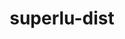 ---
title: "superlu-dist"
layout: cache
categories: [package, develop]
meta: {"compilers": ["cce@=18.0.0", "gcc@=11.4.0", "gcc@=7.3.1", "oneapi@=2024.1.0", "oneapi@=2024.2.1"], "num_specs": 120, "num_specs_by_stack": {"aws-pcluster-x86_64_v4": 8, "e4s": 43, "e4s-cray-rhel": 4, "e4s-neoverse-v2": 11, "e4s-oneapi": 9, "e4s-rocm-external": 19, "radiuss-aws": 6, "radiuss-aws-aarch64": 6, "root": 120}, "oss": ["amzn2", "rhel8", "ubuntu22.04"], "platforms": ["linux"], "stacks": ["aws-pcluster-x86_64_v4", "e4s", "e4s-cray-rhel", "e4s-neoverse-v2", "e4s-oneapi", "e4s-rocm-external", "radiuss-aws", "radiuss-aws-aarch64", "root"], "targets": ["aarch64", "neoverse_v2", "x86_64_v3", "x86_64_v4"], "versions": ["9.1.0"]}
spec_details: [{"compiler": "cce@=18.0.0", "hash": "2jndkngs62du2nfcp6tjbz6fwshkkicm", "os": "rhel8", "platform": "linux", "size": "-", "stacks": ["root"], "target": "x86_64_v3", "variants": ["build_system=cmake", "build_type=Release", "~cuda", "generator=make", "~int64", "~ipo", "~openmp", "+parmetis", "~rocm", "+shared"], "versions": ["9.1.0"]}, {"compiler": "gcc@=11.4.0", "hash": "2rig2evxucffn623e2wbnzubljlld2dm", "os": "ubuntu22.04", "platform": "linux", "size": "-", "stacks": ["e4s-rocm-external", "root"], "target": "x86_64_v3", "variants": ["build_system=cmake", "build_type=Release", "~cuda", "generator=make", "~int64", "~ipo", "~openmp", "+parmetis", "~rocm", "+shared"], "versions": ["9.1.0"]}, {"compiler": "gcc@=7.3.1", "hash": "2ttg32bc4fihtdvp3glbfpd43lrbqnvi", "os": "amzn2", "platform": "linux", "size": "-", "stacks": ["radiuss-aws-aarch64", "root"], "target": "aarch64", "variants": ["build_system=cmake", "build_type=Release", "~cuda", "generator=make", "~int64", "~ipo", "~openmp", "+parmetis", "~rocm", "+shared"], "versions": ["9.1.0"]}, {"compiler": "gcc@=11.4.0", "hash": "4i6wwgtexih7ia3gg2jarutznbafdowh", "os": "ubuntu22.04", "platform": "linux", "size": "-", "stacks": ["e4s-rocm-external", "root"], "target": "x86_64_v3", "variants": ["amdgpu_target=gfx90a", "build_system=cmake", "build_type=Release", "~cuda", "generator=make", "~int64", "~ipo", "~openmp", "+parmetis", "+rocm", "+shared"], "versions": ["9.1.0"]}, {"compiler": "gcc@=11.4.0", "hash": "4lsnmbfmrkbxrdgsk3c2jgeuq2vw5vss", "os": "ubuntu22.04", "platform": "linux", "size": "-", "stacks": ["e4s", "root"], "target": "x86_64_v3", "variants": ["build_system=cmake", "build_type=Release", "~cuda", "generator=make", "~int64", "~ipo", "~openmp", "+parmetis", "~rocm", "+shared"], "versions": ["9.1.0"]}, {"compiler": "oneapi@=2024.2.1", "hash": "4mpngka5orprs2l76tgpq3fqxd23ml75", "os": "ubuntu22.04", "platform": "linux", "size": "-", "stacks": ["e4s-oneapi", "root"], "target": "x86_64_v3", "variants": ["build_system=cmake", "build_type=Release", "~cuda", "generator=make", "~int64", "~ipo", "~openmp", "+parmetis", "~rocm", "+shared"], "versions": ["9.1.0"]}, {"compiler": "gcc@=11.4.0", "hash": "4njg3ii5zahly2jhwxjjzk73hio4saqv", "os": "ubuntu22.04", "platform": "linux", "size": "-", "stacks": ["root"], "target": "x86_64_v3", "variants": ["build_system=cmake", "build_type=Release", "~cuda", "generator=make", "~int64", "~ipo", "~openmp", "+parmetis", "~rocm", "+shared"], "versions": ["9.1.0"]}, {"compiler": "gcc@=11.4.0", "hash": "4w4yngesyv4beayrpo6q555sfqaezefs", "os": "ubuntu22.04", "platform": "linux", "size": "-", "stacks": ["e4s", "root"], "target": "x86_64_v3", "variants": ["amdgpu_target=gfx90a", "build_system=cmake", "build_type=Release", "~cuda", "generator=make", "~int64", "~ipo", "~openmp", "+parmetis", "+rocm", "+shared"], "versions": ["9.1.0"]}, {"compiler": "gcc@=11.4.0", "hash": "4y2ajpfbaurseewenqderkdvvbyb36wl", "os": "ubuntu22.04", "platform": "linux", "size": "-", "stacks": ["e4s-rocm-external", "root"], "target": "x86_64_v3", "variants": ["amdgpu_target=gfx908", "build_system=cmake", "build_type=Release", "~cuda", "generator=make", "~int64", "~ipo", "~openmp", "+parmetis", "+rocm", "+shared"], "versions": ["9.1.0"]}, {"compiler": "oneapi@=2024.1.0", "hash": "5eicfjirbnvs6xjsqbualtbznudu7olz", "os": "amzn2", "platform": "linux", "size": "-", "stacks": ["aws-pcluster-x86_64_v4", "root"], "target": "x86_64_v4", "variants": ["build_system=cmake", "build_type=Release", "~cuda", "generator=make", "~int64", "~ipo", "~openmp", "+parmetis", "~rocm", "+shared"], "versions": ["9.1.0"]}, {"compiler": "gcc@=11.4.0", "hash": "5gketalwraii4t2mpkvb4sba6w4kvahl", "os": "ubuntu22.04", "platform": "linux", "size": "-", "stacks": ["e4s-neoverse-v2", "root"], "target": "neoverse_v2", "variants": ["build_system=cmake", "build_type=Release", "~cuda", "generator=make", "~int64", "~ipo", "~openmp", "+parmetis", "~rocm", "+shared"], "versions": ["9.1.0"]}, {"compiler": "gcc@=11.4.0", "hash": "5iyhkksb3msqqchoyoyzgzdetrikcebk", "os": "ubuntu22.04", "platform": "linux", "size": "-", "stacks": ["e4s", "root"], "target": "x86_64_v3", "variants": ["build_system=cmake", "build_type=Release", "~cuda", "generator=make", "~int64", "~ipo", "~openmp", "+parmetis", "~rocm", "+shared"], "versions": ["9.1.0"]}, {"compiler": "gcc@=11.4.0", "hash": "5opvsuz53wfgtpgz6d3gwv245rs6n267", "os": "ubuntu22.04", "platform": "linux", "size": "-", "stacks": ["e4s", "root"], "target": "x86_64_v3", "variants": ["build_system=cmake", "build_type=Release", "+cuda", "cuda_arch=80", "generator=make", "~int64", "~ipo", "~openmp", "+parmetis", "~rocm", "+shared"], "versions": ["9.1.0"]}, {"compiler": "oneapi@=2024.1.0", "hash": "5qd3n3ug6mkb77laxk3hfwrzwtxlgzi2", "os": "amzn2", "platform": "linux", "size": "-", "stacks": ["aws-pcluster-x86_64_v4", "root"], "target": "x86_64_v3", "variants": ["build_system=cmake", "build_type=Release", "~cuda", "generator=make", "~int64", "~ipo", "~openmp", "+parmetis", "~rocm", "+shared"], "versions": ["9.1.0"]}, {"compiler": "oneapi@=2024.1.0", "hash": "5ucp743sd7augaveff37xts6m2j3pj3b", "os": "amzn2", "platform": "linux", "size": "-", "stacks": ["aws-pcluster-x86_64_v4", "root"], "target": "x86_64_v4", "variants": ["build_system=cmake", "build_type=Release", "~cuda", "generator=make", "~int64", "~ipo", "~openmp", "+parmetis", "~rocm", "+shared"], "versions": ["9.1.0"]}, {"compiler": "gcc@=11.4.0", "hash": "6shznnj7og3xoffokytegbfmixbkiq5k", "os": "ubuntu22.04", "platform": "linux", "size": "-", "stacks": ["root"], "target": "x86_64_v3", "variants": ["build_system=cmake", "build_type=Release", "~cuda", "generator=make", "~int64", "~ipo", "~openmp", "+parmetis", "~rocm", "+shared"], "versions": ["9.1.0"]}, {"compiler": "oneapi@=2024.2.1", "hash": "7lsgv3uuerszla7hadl3jvhau4scxse4", "os": "ubuntu22.04", "platform": "linux", "size": "-", "stacks": ["e4s-oneapi", "root"], "target": "x86_64_v3", "variants": ["build_system=cmake", "build_type=Release", "~cuda", "generator=make", "~int64", "~ipo", "~openmp", "+parmetis", "~rocm", "+shared"], "versions": ["9.1.0"]}, {"compiler": "gcc@=11.4.0", "hash": "ad2grdym77tyql7mvsbx3c6oq2cngypq", "os": "ubuntu22.04", "platform": "linux", "size": "-", "stacks": ["e4s-rocm-external", "root"], "target": "x86_64_v3", "variants": ["build_system=cmake", "build_type=Release", "~cuda", "generator=make", "~int64", "~ipo", "~openmp", "+parmetis", "~rocm", "+shared"], "versions": ["9.1.0"]}, {"compiler": "gcc@=7.3.1", "hash": "ag6j54dqty5ygwyfjcwpkkemxo4pqmyc", "os": "amzn2", "platform": "linux", "size": "-", "stacks": ["radiuss-aws-aarch64", "root"], "target": "aarch64", "variants": ["build_system=cmake", "build_type=Release", "~cuda", "generator=make", "~int64", "~ipo", "~openmp", "+parmetis", "~rocm", "+shared"], "versions": ["9.1.0"]}, {"compiler": "oneapi@=2024.1.0", "hash": "alxqibzat5n6avtnqremophlhdbx5huw", "os": "amzn2", "platform": "linux", "size": "-", "stacks": ["root"], "target": "x86_64_v3", "variants": ["build_system=cmake", "build_type=Release", "~cuda", "generator=make", "~int64", "~ipo", "~openmp", "+parmetis", "~rocm", "+shared"], "versions": ["9.1.0"]}, {"compiler": "gcc@=11.4.0", "hash": "bexthsfkpizla4v6db7h6vq57e54fjtz", "os": "ubuntu22.04", "platform": "linux", "size": "-", "stacks": ["e4s-rocm-external", "root"], "target": "x86_64_v3", "variants": ["amdgpu_target=gfx908", "build_system=cmake", "build_type=Release", "~cuda", "generator=make", "~int64", "~ipo", "~openmp", "+parmetis", "+rocm", "+shared"], "versions": ["9.1.0"]}, {"compiler": "gcc@=11.4.0", "hash": "bryatywnqrqwr452zqjriw4mdj5pp275", "os": "ubuntu22.04", "platform": "linux", "size": "-", "stacks": ["e4s", "root"], "target": "x86_64_v3", "variants": ["build_system=cmake", "build_type=Release", "+cuda", "cuda_arch=80", "generator=make", "~int64", "~ipo", "~openmp", "+parmetis", "~rocm", "+shared"], "versions": ["9.1.0"]}, {"compiler": "gcc@=11.4.0", "hash": "c3x2c3z4de664hxdrvwu3uqltxe4tahe", "os": "ubuntu22.04", "platform": "linux", "size": "-", "stacks": ["e4s", "root"], "target": "x86_64_v3", "variants": ["build_system=cmake", "build_type=Release", "~cuda", "generator=make", "~int64", "~ipo", "~openmp", "+parmetis", "~rocm", "+shared"], "versions": ["9.1.0"]}, {"compiler": "oneapi@=2024.2.1", "hash": "cfmc6ipn52l3dnrn2o77sb7yalpfafch", "os": "ubuntu22.04", "platform": "linux", "size": "-", "stacks": ["e4s-oneapi", "root"], "target": "x86_64_v3", "variants": ["build_system=cmake", "build_type=Release", "~cuda", "generator=make", "~int64", "~ipo", "~openmp", "+parmetis", "~rocm", "+shared"], "versions": ["9.1.0"]}, {"compiler": "oneapi@=2024.2.1", "hash": "cqq3hmw4aknx6syne44ubflnd5f2vmcl", "os": "ubuntu22.04", "platform": "linux", "size": "-", "stacks": ["e4s-oneapi", "root"], "target": "x86_64_v3", "variants": ["build_system=cmake", "build_type=Release", "~cuda", "generator=make", "~int64", "~ipo", "~openmp", "+parmetis", "~rocm", "+shared"], "versions": ["9.1.0"]}, {"compiler": "gcc@=11.4.0", "hash": "cu3uzpjquo5uy7f3vufhkqnznxfefgbm", "os": "ubuntu22.04", "platform": "linux", "size": "-", "stacks": ["e4s", "root"], "target": "x86_64_v3", "variants": ["build_system=cmake", "build_type=Release", "~cuda", "generator=make", "~int64", "~ipo", "~openmp", "+parmetis", "~rocm", "+shared"], "versions": ["9.1.0"]}, {"compiler": "gcc@=11.4.0", "hash": "d3bkomcoxh6ddntcww3npbxkeuup3bo6", "os": "ubuntu22.04", "platform": "linux", "size": "-", "stacks": ["e4s-rocm-external", "root"], "target": "x86_64_v3", "variants": ["amdgpu_target=gfx90a", "build_system=cmake", "build_type=Release", "~cuda", "generator=make", "~int64", "~ipo", "~openmp", "+parmetis", "+rocm", "+shared"], "versions": ["9.1.0"]}, {"compiler": "gcc@=7.3.1", "hash": "ddrvnvcq4tnpwqbc5bhbzmwccwa3dlyp", "os": "amzn2", "platform": "linux", "size": "-", "stacks": ["root"], "target": "aarch64", "variants": ["build_system=cmake", "build_type=Release", "~cuda", "generator=make", "~int64", "~ipo", "~openmp", "+parmetis", "~rocm", "+shared"], "versions": ["9.1.0"]}, {"compiler": "gcc@=11.4.0", "hash": "dhol6gc5qzgipn7j7gyjlkqg35ukhwf4", "os": "ubuntu22.04", "platform": "linux", "size": "-", "stacks": ["e4s-rocm-external", "root"], "target": "x86_64_v3", "variants": ["amdgpu_target=gfx908", "build_system=cmake", "build_type=Release", "~cuda", "generator=make", "~int64", "~ipo", "~openmp", "+parmetis", "+rocm", "+shared"], "versions": ["9.1.0"]}, {"compiler": "gcc@=11.4.0", "hash": "djxux7tnpilyzg36gxdbxucurznyrulg", "os": "ubuntu22.04", "platform": "linux", "size": "-", "stacks": ["e4s", "root"], "target": "x86_64_v3", "variants": ["amdgpu_target=gfx90a", "build_system=cmake", "build_type=Release", "~cuda", "generator=make", "~int64", "~ipo", "~openmp", "+parmetis", "+rocm", "+shared"], "versions": ["9.1.0"]}, {"compiler": "gcc@=11.4.0", "hash": "ewzukcl3nv6de3735l3rsgf333yrytnl", "os": "ubuntu22.04", "platform": "linux", "size": "-", "stacks": ["e4s", "root"], "target": "x86_64_v3", "variants": ["build_system=cmake", "build_type=Release", "~cuda", "generator=make", "~int64", "~ipo", "~openmp", "+parmetis", "~rocm", "+shared"], "versions": ["9.1.0"]}, {"compiler": "gcc@=11.4.0", "hash": "ex6sqt66voj777qkwm726bhh75mvp64s", "os": "ubuntu22.04", "platform": "linux", "size": "-", "stacks": ["e4s", "root"], "target": "x86_64_v3", "variants": ["build_system=cmake", "build_type=Release", "~cuda", "generator=make", "~int64", "~ipo", "~openmp", "+parmetis", "~rocm", "+shared"], "versions": ["9.1.0"]}, {"compiler": "gcc@=11.4.0", "hash": "f22ipkg2j2elssqzovp5swxnqkyiu2qd", "os": "ubuntu22.04", "platform": "linux", "size": "-", "stacks": ["e4s", "root"], "target": "x86_64_v3", "variants": ["build_system=cmake", "build_type=Release", "+cuda", "cuda_arch=90", "generator=make", "~int64", "~ipo", "~openmp", "+parmetis", "~rocm", "+shared"], "versions": ["9.1.0"]}, {"compiler": "oneapi@=2024.2.1", "hash": "f5fcv5sktxypeoxy3c2hflyndzjumuag", "os": "ubuntu22.04", "platform": "linux", "size": "-", "stacks": ["e4s-oneapi", "root"], "target": "x86_64_v3", "variants": ["build_system=cmake", "build_type=Release", "~cuda", "generator=make", "~int64", "~ipo", "~openmp", "+parmetis", "~rocm", "+shared"], "versions": ["9.1.0"]}, {"compiler": "gcc@=11.4.0", "hash": "fckv5gcpyffaqdtntk6uatsx2fksgopn", "os": "ubuntu22.04", "platform": "linux", "size": "-", "stacks": ["e4s", "root"], "target": "x86_64_v3", "variants": ["build_system=cmake", "build_type=Release", "~cuda", "generator=make", "~int64", "~ipo", "~openmp", "+parmetis", "~rocm", "+shared"], "versions": ["9.1.0"]}, {"compiler": "gcc@=11.4.0", "hash": "flo5bb7lc57jdzjxv7x6dpjx4sglxwau", "os": "ubuntu22.04", "platform": "linux", "size": "-", "stacks": ["root"], "target": "x86_64_v3", "variants": ["amdgpu_target=gfx908", "build_system=cmake", "build_type=Release", "~cuda", "generator=make", "~int64", "~ipo", "~openmp", "+parmetis", "+rocm", "+shared"], "versions": ["9.1.0"]}, {"compiler": "gcc@=11.4.0", "hash": "fqbpbidmkieu73aexhmsoz4lernwmer3", "os": "ubuntu22.04", "platform": "linux", "size": "-", "stacks": ["e4s", "root"], "target": "x86_64_v3", "variants": ["amdgpu_target=gfx90a", "build_system=cmake", "build_type=Release", "~cuda", "generator=make", "~int64", "~ipo", "~openmp", "+parmetis", "+rocm", "+shared"], "versions": ["9.1.0"]}, {"compiler": "cce@=18.0.0", "hash": "fqnyyqwaxld6ie6bzcj3utn54vohhe4h", "os": "rhel8", "platform": "linux", "size": "-", "stacks": ["e4s-cray-rhel", "root"], "target": "x86_64_v3", "variants": ["build_system=cmake", "build_type=Release", "~cuda", "generator=make", "~int64", "~ipo", "~openmp", "+parmetis", "~rocm", "+shared"], "versions": ["9.1.0"]}, {"compiler": "gcc@=11.4.0", "hash": "fu5jtq5s63jsslx5a3a7pkuj2x7inkkz", "os": "ubuntu22.04", "platform": "linux", "size": "-", "stacks": ["e4s", "root"], "target": "x86_64_v3", "variants": ["build_system=cmake", "build_type=Release", "+cuda", "cuda_arch=90", "generator=make", "~int64", "~ipo", "~openmp", "+parmetis", "~rocm", "+shared"], "versions": ["9.1.0"]}, {"compiler": "gcc@=11.4.0", "hash": "fvxfe6ohh3rw6oii5ahawectcstiadov", "os": "ubuntu22.04", "platform": "linux", "size": "-", "stacks": ["e4s-rocm-external", "root"], "target": "x86_64_v3", "variants": ["build_system=cmake", "build_type=Release", "~cuda", "generator=make", "~int64", "~ipo", "~openmp", "+parmetis", "~rocm", "+shared"], "versions": ["9.1.0"]}, {"compiler": "gcc@=11.4.0", "hash": "g2ndqxmpgyrnrsauvqyouzy2mh6pboio", "os": "ubuntu22.04", "platform": "linux", "size": "-", "stacks": ["e4s-rocm-external", "root"], "target": "x86_64_v3", "variants": ["amdgpu_target=gfx90a", "build_system=cmake", "build_type=Release", "~cuda", "generator=make", "~int64", "~ipo", "~openmp", "+parmetis", "+rocm", "+shared"], "versions": ["9.1.0"]}, {"compiler": "gcc@=11.4.0", "hash": "g6vepcmkzphivafjk45hya4656kh4xgv", "os": "ubuntu22.04", "platform": "linux", "size": "-", "stacks": ["e4s-rocm-external", "root"], "target": "x86_64_v3", "variants": ["build_system=cmake", "build_type=Release", "~cuda", "generator=make", "~int64", "~ipo", "~openmp", "+parmetis", "~rocm", "+shared"], "versions": ["9.1.0"]}, {"compiler": "gcc@=11.4.0", "hash": "ggomejvh66yuay65veovbdtu7mywfbsj", "os": "ubuntu22.04", "platform": "linux", "size": "-", "stacks": ["e4s-neoverse-v2", "root"], "target": "neoverse_v2", "variants": ["build_system=cmake", "build_type=Release", "+cuda", "cuda_arch=90", "generator=make", "~int64", "~ipo", "~openmp", "+parmetis", "~rocm", "+shared"], "versions": ["9.1.0"]}, {"compiler": "gcc@=7.3.1", "hash": "gijvuijzwitkln2t5sb4kjl47g6ucx4c", "os": "amzn2", "platform": "linux", "size": "-", "stacks": ["radiuss-aws", "root"], "target": "x86_64_v3", "variants": ["build_system=cmake", "build_type=Release", "~cuda", "generator=make", "~int64", "~ipo", "~openmp", "+parmetis", "~rocm", "+shared"], "versions": ["9.1.0"]}, {"compiler": "gcc@=7.3.1", "hash": "gk2o6ljh2y3bs6bfqpstpilz3v3hmqpc", "os": "amzn2", "platform": "linux", "size": "-", "stacks": ["radiuss-aws", "root"], "target": "x86_64_v3", "variants": ["build_system=cmake", "build_type=Release", "~cuda", "generator=make", "~int64", "~ipo", "~openmp", "+parmetis", "~rocm", "+shared"], "versions": ["9.1.0"]}, {"compiler": "gcc@=11.4.0", "hash": "grh7alxyxyfdozpffuhgfoogn75g7aeg", "os": "ubuntu22.04", "platform": "linux", "size": "-", "stacks": ["e4s", "root"], "target": "x86_64_v3", "variants": ["build_system=cmake", "build_type=Release", "+cuda", "cuda_arch=80", "generator=make", "~int64", "~ipo", "~openmp", "+parmetis", "~rocm", "+shared"], "versions": ["9.1.0"]}, {"compiler": "gcc@=11.4.0", "hash": "hcgau6ervy6vpoxw6pwt4masmwtxaby7", "os": "ubuntu22.04", "platform": "linux", "size": "-", "stacks": ["e4s", "root"], "target": "x86_64_v3", "variants": ["build_system=cmake", "build_type=Release", "~cuda", "generator=make", "~int64", "~ipo", "~openmp", "+parmetis", "~rocm", "+shared"], "versions": ["9.1.0"]}, {"compiler": "gcc@=11.4.0", "hash": "hp7pbsh5u7eqwamtgujz7upz7kh7ws2q", "os": "ubuntu22.04", "platform": "linux", "size": "-", "stacks": ["root"], "target": "x86_64_v3", "variants": ["build_system=cmake", "build_type=Release", "+cuda", "cuda_arch=80", "generator=make", "~int64", "~ipo", "~openmp", "+parmetis", "~rocm", "+shared"], "versions": ["9.1.0"]}, {"compiler": "oneapi@=2024.1.0", "hash": "hpqseqadfoyi3xx6uu2vrjlgsvibwpeo", "os": "amzn2", "platform": "linux", "size": "-", "stacks": ["aws-pcluster-x86_64_v4", "root"], "target": "x86_64_v4", "variants": ["build_system=cmake", "build_type=Release", "~cuda", "generator=make", "~int64", "~ipo", "~openmp", "+parmetis", "~rocm", "+shared"], "versions": ["9.1.0"]}, {"compiler": "gcc@=7.3.1", "hash": "i34b5nm3m323rltjgs3xhaaw7c4hick5", "os": "amzn2", "platform": "linux", "size": "-", "stacks": ["radiuss-aws", "root"], "target": "x86_64_v3", "variants": ["build_system=cmake", "build_type=Release", "~cuda", "generator=make", "~int64", "~ipo", "~openmp", "+parmetis", "~rocm", "+shared"], "versions": ["9.1.0"]}, {"compiler": "gcc@=11.4.0", "hash": "io3bwp5lvafky5xsoz5ras5qtqxmccof", "os": "ubuntu22.04", "platform": "linux", "size": "-", "stacks": ["e4s", "root"], "target": "x86_64_v3", "variants": ["build_system=cmake", "build_type=Release", "~cuda", "generator=make", "~int64", "~ipo", "~openmp", "+parmetis", "~rocm", "+shared"], "versions": ["9.1.0"]}, {"compiler": "gcc@=11.4.0", "hash": "ixvtrlgm5orccoi25avlmlqiem73effz", "os": "ubuntu22.04", "platform": "linux", "size": "-", "stacks": ["e4s", "root"], "target": "x86_64_v3", "variants": ["build_system=cmake", "build_type=Release", "~cuda", "generator=make", "~int64", "~ipo", "~openmp", "+parmetis", "~rocm", "+shared"], "versions": ["9.1.0"]}, {"compiler": "gcc@=11.4.0", "hash": "jhlbjml34xgk2cn2bfueo72powuk6mbq", "os": "ubuntu22.04", "platform": "linux", "size": "-", "stacks": ["e4s-neoverse-v2", "root"], "target": "neoverse_v2", "variants": ["build_system=cmake", "build_type=Release", "~cuda", "generator=make", "~int64", "~ipo", "~openmp", "+parmetis", "~rocm", "+shared"], "versions": ["9.1.0"]}, {"compiler": "gcc@=11.4.0", "hash": "jjahlloqxru7w26eo5nbnkt3qhge4gxd", "os": "ubuntu22.04", "platform": "linux", "size": "-", "stacks": ["e4s", "root"], "target": "x86_64_v3", "variants": ["build_system=cmake", "build_type=Release", "~cuda", "generator=make", "~int64", "~ipo", "~openmp", "+parmetis", "~rocm", "+shared"], "versions": ["9.1.0"]}, {"compiler": "cce@=18.0.0", "hash": "k2grbwukofyapjlege3ksrhe7soisxyt", "os": "rhel8", "platform": "linux", "size": "-", "stacks": ["e4s-cray-rhel", "root"], "target": "x86_64_v3", "variants": ["build_system=cmake", "build_type=Release", "~cuda", "generator=make", "~int64", "~ipo", "~openmp", "+parmetis", "~rocm", "+shared"], "versions": ["9.1.0"]}, {"compiler": "gcc@=11.4.0", "hash": "k4l24z7dxeyxdilllnwhhkcmvlaxswj3", "os": "ubuntu22.04", "platform": "linux", "size": "-", "stacks": ["e4s", "root"], "target": "x86_64_v3", "variants": ["build_system=cmake", "build_type=Release", "~cuda", "generator=make", "~int64", "~ipo", "~openmp", "+parmetis", "~rocm", "+shared"], "versions": ["9.1.0"]}, {"compiler": "oneapi@=2024.1.0", "hash": "kmyfhsp7jmykigzvzfgfqsqm43y6yd3w", "os": "amzn2", "platform": "linux", "size": "-", "stacks": ["aws-pcluster-x86_64_v4", "root"], "target": "x86_64_v3", "variants": ["build_system=cmake", "build_type=Release", "~cuda", "generator=make", "~int64", "~ipo", "~openmp", "+parmetis", "~rocm", "+shared"], "versions": ["9.1.0"]}, {"compiler": "oneapi@=2024.1.0", "hash": "kvhanopdjwwvxc2bvbcyn6fcobz34ucl", "os": "amzn2", "platform": "linux", "size": "-", "stacks": ["aws-pcluster-x86_64_v4", "root"], "target": "x86_64_v3", "variants": ["build_system=cmake", "build_type=Release", "~cuda", "generator=make", "~int64", "~ipo", "~openmp", "+parmetis", "~rocm", "+shared"], "versions": ["9.1.0"]}, {"compiler": "gcc@=11.4.0", "hash": "llpnfwmql4dmkctxuxlucmkzhg2xtcmg", "os": "ubuntu22.04", "platform": "linux", "size": "-", "stacks": ["root"], "target": "neoverse_v2", "variants": ["build_system=cmake", "build_type=Release", "+cuda", "cuda_arch=90", "generator=make", "~int64", "~ipo", "~openmp", "+parmetis", "~rocm", "+shared"], "versions": ["9.1.0"]}, {"compiler": "oneapi@=2024.1.0", "hash": "lyfx2fyjhwriyhfjbkg6qfq47n6axxhz", "os": "amzn2", "platform": "linux", "size": "-", "stacks": ["aws-pcluster-x86_64_v4", "root"], "target": "x86_64_v4", "variants": ["build_system=cmake", "build_type=Release", "~cuda", "generator=make", "~int64", "~ipo", "~openmp", "+parmetis", "~rocm", "+shared"], "versions": ["9.1.0"]}, {"compiler": "gcc@=11.4.0", "hash": "maj4dl3oattx2zeqvjktk6chcwlhtnqa", "os": "ubuntu22.04", "platform": "linux", "size": "-", "stacks": ["e4s", "root"], "target": "x86_64_v3", "variants": ["amdgpu_target=gfx90a", "build_system=cmake", "build_type=Release", "~cuda", "generator=make", "~int64", "~ipo", "~openmp", "+parmetis", "+rocm", "+shared"], "versions": ["9.1.0"]}, {"compiler": "gcc@=11.4.0", "hash": "mceiwu6jetip44xx3c6g5q6hvgeogilj", "os": "ubuntu22.04", "platform": "linux", "size": "-", "stacks": ["e4s", "root"], "target": "x86_64_v3", "variants": ["build_system=cmake", "build_type=Release", "~cuda", "generator=make", "~int64", "~ipo", "~openmp", "+parmetis", "~rocm", "+shared"], "versions": ["9.1.0"]}, {"compiler": "gcc@=11.4.0", "hash": "mgko7yqnjfkszmnl7mm7gngevxwh5axu", "os": "ubuntu22.04", "platform": "linux", "size": "-", "stacks": ["e4s", "root"], "target": "x86_64_v3", "variants": ["build_system=cmake", "build_type=Release", "+cuda", "cuda_arch=90", "generator=make", "~int64", "~ipo", "~openmp", "+parmetis", "~rocm", "+shared"], "versions": ["9.1.0"]}, {"compiler": "gcc@=11.4.0", "hash": "mur4na3sofh3avfqfskfpuiwb2uzwhh4", "os": "ubuntu22.04", "platform": "linux", "size": "-", "stacks": ["e4s-rocm-external", "root"], "target": "x86_64_v3", "variants": ["amdgpu_target=gfx908", "build_system=cmake", "build_type=Release", "~cuda", "generator=make", "~int64", "~ipo", "~openmp", "+parmetis", "+rocm", "+shared"], "versions": ["9.1.0"]}, {"compiler": "gcc@=11.4.0", "hash": "my4slk5cbdmswahzln427tpf5lzjw7bj", "os": "ubuntu22.04", "platform": "linux", "size": "-", "stacks": ["e4s", "root"], "target": "x86_64_v3", "variants": ["build_system=cmake", "build_type=Release", "~cuda", "generator=make", "~int64", "~ipo", "~openmp", "+parmetis", "~rocm", "+shared"], "versions": ["9.1.0"]}, {"compiler": "gcc@=11.4.0", "hash": "n2xomwjnp4icpm5amuvgf5x74nc5zicx", "os": "ubuntu22.04", "platform": "linux", "size": "-", "stacks": ["e4s", "root"], "target": "x86_64_v3", "variants": ["build_system=cmake", "build_type=Release", "~cuda", "generator=make", "~int64", "~ipo", "~openmp", "+parmetis", "~rocm", "+shared"], "versions": ["9.1.0"]}, {"compiler": "oneapi@=2024.2.1", "hash": "nbbbg6jluc3nyjzmxsuvdx4crdysnfyx", "os": "ubuntu22.04", "platform": "linux", "size": "-", "stacks": ["root"], "target": "x86_64_v3", "variants": ["build_system=cmake", "build_type=Release", "~cuda", "generator=make", "~int64", "~ipo", "~openmp", "+parmetis", "~rocm", "+shared"], "versions": ["9.1.0"]}, {"compiler": "gcc@=11.4.0", "hash": "nck3eema5xv3adesjnchnucowhay37pk", "os": "ubuntu22.04", "platform": "linux", "size": "-", "stacks": ["e4s", "root"], "target": "x86_64_v3", "variants": ["build_system=cmake", "build_type=Release", "~cuda", "generator=make", "~int64", "~ipo", "~openmp", "+parmetis", "~rocm", "+shared"], "versions": ["9.1.0"]}, {"compiler": "gcc@=11.4.0", "hash": "ndswkbnsskenkmazxf6k6gi6efbhj52z", "os": "ubuntu22.04", "platform": "linux", "size": "-", "stacks": ["e4s-rocm-external", "root"], "target": "x86_64_v3", "variants": ["amdgpu_target=gfx90a", "build_system=cmake", "build_type=Release", "~cuda", "generator=make", "~int64", "~ipo", "~openmp", "+parmetis", "+rocm", "+shared"], "versions": ["9.1.0"]}, {"compiler": "gcc@=11.4.0", "hash": "nfohq2votmdvh4jybyxw3yxharrcobxr", "os": "ubuntu22.04", "platform": "linux", "size": "-", "stacks": ["e4s-rocm-external", "root"], "target": "x86_64_v3", "variants": ["amdgpu_target=gfx908", "build_system=cmake", "build_type=Release", "~cuda", "generator=make", "~int64", "~ipo", "~openmp", "+parmetis", "+rocm", "+shared"], "versions": ["9.1.0"]}, {"compiler": "gcc@=11.4.0", "hash": "nh4ceah4gewyvsne65an3vdqso325xk6", "os": "ubuntu22.04", "platform": "linux", "size": "-", "stacks": ["root"], "target": "x86_64_v3", "variants": ["build_system=cmake", "build_type=Release", "+cuda", "cuda_arch=90", "generator=make", "~int64", "~ipo", "~openmp", "+parmetis", "~rocm", "+shared"], "versions": ["9.1.0"]}, {"compiler": "gcc@=11.4.0", "hash": "nw5ehgc2grjogw7xvw6vyi4vjz3bhsn2", "os": "ubuntu22.04", "platform": "linux", "size": "-", "stacks": ["e4s-rocm-external", "root"], "target": "x86_64_v3", "variants": ["amdgpu_target=gfx90a", "build_system=cmake", "build_type=Release", "~cuda", "generator=make", "~int64", "~ipo", "~openmp", "+parmetis", "+rocm", "+shared"], "versions": ["9.1.0"]}, {"compiler": "gcc@=11.4.0", "hash": "o5vcq7puwz75zrwr6eilqerfclijnzgp", "os": "ubuntu22.04", "platform": "linux", "size": "-", "stacks": ["e4s-rocm-external", "root"], "target": "x86_64_v3", "variants": ["amdgpu_target=gfx90a", "build_system=cmake", "build_type=Release", "~cuda", "generator=make", "~int64", "~ipo", "~openmp", "+parmetis", "+rocm", "+shared"], "versions": ["9.1.0"]}, {"compiler": "gcc@=11.4.0", "hash": "orbftmmpiqsuaw5iodnix2estviiwvmc", "os": "ubuntu22.04", "platform": "linux", "size": "-", "stacks": ["e4s-rocm-external", "root"], "target": "x86_64_v3", "variants": ["build_system=cmake", "build_type=Release", "~cuda", "generator=make", "~int64", "~ipo", "~openmp", "+parmetis", "~rocm", "+shared"], "versions": ["9.1.0"]}, {"compiler": "gcc@=11.4.0", "hash": "pfvkg7ptwcnmyv3xnwy36oumlamqfbbu", "os": "ubuntu22.04", "platform": "linux", "size": "-", "stacks": ["e4s", "root"], "target": "x86_64_v3", "variants": ["build_system=cmake", "build_type=Release", "+cuda", "cuda_arch=90", "generator=make", "~int64", "~ipo", "~openmp", "+parmetis", "~rocm", "+shared"], "versions": ["9.1.0"]}, {"compiler": "gcc@=11.4.0", "hash": "pkm6o43vwjls2vjomttedecgiij6sl3l", "os": "ubuntu22.04", "platform": "linux", "size": "-", "stacks": ["e4s-neoverse-v2", "root"], "target": "neoverse_v2", "variants": ["build_system=cmake", "build_type=Release", "+cuda", "cuda_arch=90", "generator=make", "~int64", "~ipo", "~openmp", "+parmetis", "~rocm", "+shared"], "versions": ["9.1.0"]}, {"compiler": "gcc@=11.4.0", "hash": "pkvz3jozgnqibnrwkhzue66au2rn3yes", "os": "ubuntu22.04", "platform": "linux", "size": "-", "stacks": ["e4s-rocm-external", "root"], "target": "x86_64_v3", "variants": ["amdgpu_target=gfx908", "build_system=cmake", "build_type=Release", "~cuda", "generator=make", "~int64", "~ipo", "~openmp", "+parmetis", "+rocm", "+shared"], "versions": ["9.1.0"]}, {"compiler": "gcc@=11.4.0", "hash": "pljbc3qxxszf3mgx2vb4xmfq24z4sx5v", "os": "ubuntu22.04", "platform": "linux", "size": "-", "stacks": ["e4s", "root"], "target": "x86_64_v3", "variants": ["build_system=cmake", "build_type=Release", "~cuda", "generator=make", "~int64", "~ipo", "~openmp", "+parmetis", "~rocm", "+shared"], "versions": ["9.1.0"]}, {"compiler": "gcc@=11.4.0", "hash": "qgtygmp7ysoeeamuahbw6lx7pep3ox47", "os": "ubuntu22.04", "platform": "linux", "size": "-", "stacks": ["e4s-neoverse-v2", "root"], "target": "neoverse_v2", "variants": ["build_system=cmake", "build_type=Release", "+cuda", "cuda_arch=90", "generator=make", "~int64", "~ipo", "~openmp", "+parmetis", "~rocm", "+shared"], "versions": ["9.1.0"]}, {"compiler": "gcc@=11.4.0", "hash": "qkigguqy3iispjgvyifjzyjcvvprcc7o", "os": "ubuntu22.04", "platform": "linux", "size": "-", "stacks": ["e4s", "root"], "target": "x86_64_v3", "variants": ["build_system=cmake", "build_type=Release", "~cuda", "generator=make", "~int64", "~ipo", "~openmp", "+parmetis", "~rocm", "+shared"], "versions": ["9.1.0"]}, {"compiler": "gcc@=7.3.1", "hash": "qlut7jac5e43llkg7dufinuvtqgjnjak", "os": "amzn2", "platform": "linux", "size": "-", "stacks": ["root"], "target": "x86_64_v3", "variants": ["build_system=cmake", "build_type=Release", "~cuda", "generator=make", "~int64", "~ipo", "~openmp", "+parmetis", "~rocm", "+shared"], "versions": ["9.1.0"]}, {"compiler": "oneapi@=2024.2.1", "hash": "qvyrh4y4d5uuxbri6mllgnvpd5tjo7w6", "os": "ubuntu22.04", "platform": "linux", "size": "-", "stacks": ["e4s-oneapi", "root"], "target": "x86_64_v3", "variants": ["build_system=cmake", "build_type=Release", "~cuda", "generator=make", "~int64", "~ipo", "~openmp", "+parmetis", "~rocm", "+shared"], "versions": ["9.1.0"]}, {"compiler": "gcc@=11.4.0", "hash": "r4yodbo6xesbjoyjhphag3exjfhos5ob", "os": "ubuntu22.04", "platform": "linux", "size": "-", "stacks": ["e4s", "root"], "target": "x86_64_v3", "variants": ["amdgpu_target=gfx90a", "build_system=cmake", "build_type=Release", "~cuda", "generator=make", "~int64", "~ipo", "~openmp", "+parmetis", "+rocm", "+shared"], "versions": ["9.1.0"]}, {"compiler": "gcc@=11.4.0", "hash": "r6khg5au4vwbcyycompbses7juge5a4c", "os": "ubuntu22.04", "platform": "linux", "size": "-", "stacks": ["e4s", "root"], "target": "x86_64_v3", "variants": ["build_system=cmake", "build_type=Release", "~cuda", "generator=make", "~int64", "~ipo", "~openmp", "+parmetis", "~rocm", "+shared"], "versions": ["9.1.0"]}, {"compiler": "gcc@=11.4.0", "hash": "rpeatpfdfy5ykwkma4lbh6gbmxu76bgc", "os": "ubuntu22.04", "platform": "linux", "size": "-", "stacks": ["e4s", "root"], "target": "x86_64_v3", "variants": ["amdgpu_target=gfx90a", "build_system=cmake", "build_type=Release", "~cuda", "generator=make", "~int64", "~ipo", "~openmp", "+parmetis", "+rocm", "+shared"], "versions": ["9.1.0"]}, {"compiler": "gcc@=11.4.0", "hash": "rzvnpinqffnah57btyhkwhwg6ooevv6g", "os": "ubuntu22.04", "platform": "linux", "size": "-", "stacks": ["e4s", "root"], "target": "x86_64_v3", "variants": ["build_system=cmake", "build_type=Release", "~cuda", "generator=make", "~int64", "~ipo", "~openmp", "+parmetis", "~rocm", "+shared"], "versions": ["9.1.0"]}, {"compiler": "gcc@=11.4.0", "hash": "s4aczdvzr67ffm2fgb3ppfxt4fowqjna", "os": "ubuntu22.04", "platform": "linux", "size": "-", "stacks": ["e4s-neoverse-v2", "root"], "target": "neoverse_v2", "variants": ["build_system=cmake", "build_type=Release", "+cuda", "cuda_arch=90", "generator=make", "~int64", "~ipo", "~openmp", "+parmetis", "~rocm", "+shared"], "versions": ["9.1.0"]}, {"compiler": "gcc@=11.4.0", "hash": "sdgnncx5mln3jkewnikdldze7km7ts6v", "os": "ubuntu22.04", "platform": "linux", "size": "-", "stacks": ["e4s", "root"], "target": "x86_64_v3", "variants": ["build_system=cmake", "build_type=Release", "+cuda", "cuda_arch=80", "generator=make", "~int64", "~ipo", "~openmp", "+parmetis", "~rocm", "+shared"], "versions": ["9.1.0"]}, {"compiler": "gcc@=7.3.1", "hash": "sf7urt6aqf7esgzec4ivqa4vrejfqf2l", "os": "amzn2", "platform": "linux", "size": "-", "stacks": ["radiuss-aws", "root"], "target": "x86_64_v3", "variants": ["build_system=cmake", "build_type=Release", "~cuda", "generator=make", "~int64", "~ipo", "~openmp", "+parmetis", "~rocm", "+shared"], "versions": ["9.1.0"]}, {"compiler": "gcc@=11.4.0", "hash": "sgelaocr3dihelp5f7346gnkr26oivsb", "os": "ubuntu22.04", "platform": "linux", "size": "-", "stacks": ["e4s", "root"], "target": "x86_64_v3", "variants": ["amdgpu_target=gfx90a", "build_system=cmake", "build_type=Release", "~cuda", "generator=make", "~int64", "~ipo", "~openmp", "+parmetis", "+rocm", "+shared"], "versions": ["9.1.0"]}, {"compiler": "gcc@=11.4.0", "hash": "snarm2qnukmosm5sx5q52goawjfzh45e", "os": "ubuntu22.04", "platform": "linux", "size": "-", "stacks": ["e4s", "root"], "target": "x86_64_v3", "variants": ["build_system=cmake", "build_type=Release", "~cuda", "generator=make", "~int64", "~ipo", "~openmp", "+parmetis", "~rocm", "+shared"], "versions": ["9.1.0"]}, {"compiler": "oneapi@=2024.2.1", "hash": "srjrbiv2obj2ank24cojoodt6bbwp7u3", "os": "ubuntu22.04", "platform": "linux", "size": "-", "stacks": ["e4s-oneapi", "root"], "target": "x86_64_v3", "variants": ["build_system=cmake", "build_type=Release", "~cuda", "generator=make", "~int64", "~ipo", "~openmp", "+parmetis", "~rocm", "+shared"], "versions": ["9.1.0"]}, {"compiler": "gcc@=11.4.0", "hash": "sulzhwhaez25aitzyujyfrfr22vwfd6f", "os": "ubuntu22.04", "platform": "linux", "size": "-", "stacks": ["e4s-rocm-external", "root"], "target": "x86_64_v3", "variants": ["amdgpu_target=gfx908", "build_system=cmake", "build_type=Release", "~cuda", "generator=make", "~int64", "~ipo", "~openmp", "+parmetis", "+rocm", "+shared"], "versions": ["9.1.0"]}, {"compiler": "gcc@=11.4.0", "hash": "sx5kbpfw6e3djiz5efn4zk6mkdhzfr6h", "os": "ubuntu22.04", "platform": "linux", "size": "-", "stacks": ["e4s-neoverse-v2", "root"], "target": "neoverse_v2", "variants": ["build_system=cmake", "build_type=Release", "~cuda", "generator=make", "~int64", "~ipo", "~openmp", "+parmetis", "~rocm", "+shared"], "versions": ["9.1.0"]}, {"compiler": "oneapi@=2024.2.1", "hash": "tknuaph5zpghj3axu5hbkrwrohynnw3f", "os": "ubuntu22.04", "platform": "linux", "size": "-", "stacks": ["e4s-oneapi", "root"], "target": "x86_64_v3", "variants": ["build_system=cmake", "build_type=Release", "~cuda", "generator=make", "~int64", "~ipo", "~openmp", "+parmetis", "~rocm", "+shared"], "versions": ["9.1.0"]}, {"compiler": "gcc@=7.3.1", "hash": "u46mk2aguchbnwnqmkezvyrhsu3qrzrn", "os": "amzn2", "platform": "linux", "size": "-", "stacks": ["radiuss-aws", "root"], "target": "x86_64_v3", "variants": ["build_system=cmake", "build_type=Release", "~cuda", "generator=make", "~int64", "~ipo", "~openmp", "+parmetis", "~rocm", "+shared"], "versions": ["9.1.0"]}, {"compiler": "oneapi@=2024.2.1", "hash": "u4y6llfbmas7zkutctv3c27tm2k2aal3", "os": "ubuntu22.04", "platform": "linux", "size": "-", "stacks": ["e4s-oneapi", "root"], "target": "x86_64_v3", "variants": ["build_system=cmake", "build_type=Release", "~cuda", "generator=make", "~int64", "~ipo", "~openmp", "+parmetis", "~rocm", "+shared"], "versions": ["9.1.0"]}, {"compiler": "oneapi@=2024.1.0", "hash": "u677bgit3qjp3sg7e4cx4td5snywah45", "os": "amzn2", "platform": "linux", "size": "-", "stacks": ["aws-pcluster-x86_64_v4", "root"], "target": "x86_64_v3", "variants": ["build_system=cmake", "build_type=Release", "~cuda", "generator=make", "~int64", "~ipo", "~openmp", "+parmetis", "~rocm", "+shared"], "versions": ["9.1.0"]}, {"compiler": "gcc@=11.4.0", "hash": "upjajfvouur4lmppho4kkjpgcybvzdym", "os": "ubuntu22.04", "platform": "linux", "size": "-", "stacks": ["e4s", "root"], "target": "x86_64_v3", "variants": ["amdgpu_target=gfx90a", "build_system=cmake", "build_type=Release", "~cuda", "generator=make", "~int64", "~ipo", "~openmp", "+parmetis", "+rocm", "+shared"], "versions": ["9.1.0"]}, {"compiler": "cce@=18.0.0", "hash": "uqrwwbugoo7glfd6q3h2efh7nkd6av5h", "os": "rhel8", "platform": "linux", "size": "-", "stacks": ["e4s-cray-rhel", "root"], "target": "x86_64_v3", "variants": ["build_system=cmake", "build_type=Release", "~cuda", "generator=make", "~int64", "~ipo", "~openmp", "+parmetis", "~rocm", "+shared"], "versions": ["9.1.0"]}, {"compiler": "gcc@=7.3.1", "hash": "utzfkcyktdylsba6zunitwnecj4paefu", "os": "amzn2", "platform": "linux", "size": "-", "stacks": ["radiuss-aws-aarch64", "root"], "target": "aarch64", "variants": ["build_system=cmake", "build_type=Release", "~cuda", "generator=make", "~int64", "~ipo", "~openmp", "+parmetis", "~rocm", "+shared"], "versions": ["9.1.0"]}, {"compiler": "gcc@=11.4.0", "hash": "vdlm24f6msk5lrfdz4eptoxygljrf2bo", "os": "ubuntu22.04", "platform": "linux", "size": "-", "stacks": ["root"], "target": "x86_64_v3", "variants": ["amdgpu_target=gfx90a", "build_system=cmake", "build_type=Release", "~cuda", "generator=make", "~int64", "~ipo", "~openmp", "+parmetis", "+rocm", "+shared"], "versions": ["9.1.0"]}, {"compiler": "gcc@=11.4.0", "hash": "vdn4kf62odmye3n3g4dmk4xnhlimg64p", "os": "ubuntu22.04", "platform": "linux", "size": "-", "stacks": ["e4s", "root"], "target": "x86_64_v3", "variants": ["build_system=cmake", "build_type=Release", "+cuda", "cuda_arch=90", "generator=make", "~int64", "~ipo", "~openmp", "+parmetis", "~rocm", "+shared"], "versions": ["9.1.0"]}, {"compiler": "gcc@=11.4.0", "hash": "vlnnvhuuchcgxlguhedu7kh7bzqrsugv", "os": "ubuntu22.04", "platform": "linux", "size": "-", "stacks": ["e4s-neoverse-v2", "root"], "target": "neoverse_v2", "variants": ["build_system=cmake", "build_type=Release", "~cuda", "generator=make", "~int64", "~ipo", "~openmp", "+parmetis", "~rocm", "+shared"], "versions": ["9.1.0"]}, {"compiler": "gcc@=7.3.1", "hash": "vm4cndzpsszu7f4docl5olonfyvzg43y", "os": "amzn2", "platform": "linux", "size": "-", "stacks": ["radiuss-aws", "root"], "target": "x86_64_v3", "variants": ["build_system=cmake", "build_type=Release", "~cuda", "generator=make", "~int64", "~ipo", "~openmp", "+parmetis", "~rocm", "+shared"], "versions": ["9.1.0"]}, {"compiler": "gcc@=11.4.0", "hash": "wihdpdfr32lg5ix6yfcgopceom3wzlpj", "os": "ubuntu22.04", "platform": "linux", "size": "-", "stacks": ["e4s-rocm-external", "root"], "target": "x86_64_v3", "variants": ["amdgpu_target=gfx90a", "build_system=cmake", "build_type=Release", "~cuda", "generator=make", "~int64", "~ipo", "~openmp", "+parmetis", "+rocm", "+shared"], "versions": ["9.1.0"]}, {"compiler": "gcc@=11.4.0", "hash": "wkjoxycddqfaze5f7u2afne5g6tjjfaf", "os": "ubuntu22.04", "platform": "linux", "size": "-", "stacks": ["e4s", "root"], "target": "x86_64_v3", "variants": ["build_system=cmake", "build_type=Release", "~cuda", "generator=make", "~int64", "~ipo", "~openmp", "+parmetis", "~rocm", "+shared"], "versions": ["9.1.0"]}, {"compiler": "gcc@=11.4.0", "hash": "wqk44ehp7uk3xunno53snjuqc6oprlbu", "os": "ubuntu22.04", "platform": "linux", "size": "-", "stacks": ["e4s-neoverse-v2", "root"], "target": "neoverse_v2", "variants": ["build_system=cmake", "build_type=Release", "~cuda", "generator=make", "~int64", "~ipo", "~openmp", "+parmetis", "~rocm", "+shared"], "versions": ["9.1.0"]}, {"compiler": "oneapi@=2024.1.0", "hash": "wub754foqhvxc7hg5vjraqoxvrpzz3v3", "os": "amzn2", "platform": "linux", "size": "-", "stacks": ["root"], "target": "x86_64_v4", "variants": ["build_system=cmake", "build_type=Release", "~cuda", "generator=make", "~int64", "~ipo", "~openmp", "+parmetis", "~rocm", "+shared"], "versions": ["9.1.0"]}, {"compiler": "gcc@=11.4.0", "hash": "wwbnaivl5yodv4oe6sfmpbgvpu2q34gi", "os": "ubuntu22.04", "platform": "linux", "size": "-", "stacks": ["e4s", "root"], "target": "x86_64_v3", "variants": ["build_system=cmake", "build_type=Release", "+cuda", "cuda_arch=80", "generator=make", "~int64", "~ipo", "~openmp", "+parmetis", "~rocm", "+shared"], "versions": ["9.1.0"]}, {"compiler": "gcc@=7.3.1", "hash": "x247dllseovckhy2mftjqikadglvh65i", "os": "amzn2", "platform": "linux", "size": "-", "stacks": ["radiuss-aws-aarch64", "root"], "target": "aarch64", "variants": ["build_system=cmake", "build_type=Release", "~cuda", "generator=make", "~int64", "~ipo", "~openmp", "+parmetis", "~rocm", "+shared"], "versions": ["9.1.0"]}, {"compiler": "gcc@=11.4.0", "hash": "xinwnk4qgdu4c42ipao2uadkohhotsff", "os": "ubuntu22.04", "platform": "linux", "size": "-", "stacks": ["e4s", "root"], "target": "x86_64_v3", "variants": ["build_system=cmake", "build_type=Release", "~cuda", "generator=make", "~int64", "~ipo", "~openmp", "+parmetis", "~rocm", "+shared"], "versions": ["9.1.0"]}, {"compiler": "gcc@=11.4.0", "hash": "xnld7fwsu4y6dmkh32cliytmyezox5wl", "os": "ubuntu22.04", "platform": "linux", "size": "-", "stacks": ["e4s-neoverse-v2", "root"], "target": "neoverse_v2", "variants": ["build_system=cmake", "build_type=Release", "~cuda", "generator=make", "~int64", "~ipo", "~openmp", "+parmetis", "~rocm", "+shared"], "versions": ["9.1.0"]}, {"compiler": "gcc@=7.3.1", "hash": "xsjxovfhhqbpdfwjisir6daaqufq7mw4", "os": "amzn2", "platform": "linux", "size": "-", "stacks": ["radiuss-aws-aarch64", "root"], "target": "aarch64", "variants": ["build_system=cmake", "build_type=Release", "~cuda", "generator=make", "~int64", "~ipo", "~openmp", "+parmetis", "~rocm", "+shared"], "versions": ["9.1.0"]}, {"compiler": "gcc@=11.4.0", "hash": "xuamq76qdc4chgymeiq3nxivqblbo2pi", "os": "ubuntu22.04", "platform": "linux", "size": "-", "stacks": ["e4s", "root"], "target": "x86_64_v3", "variants": ["build_system=cmake", "build_type=Release", "~cuda", "generator=make", "~int64", "~ipo", "~openmp", "+parmetis", "~rocm", "+shared"], "versions": ["9.1.0"]}, {"compiler": "gcc@=11.4.0", "hash": "y5qo5uwwcfkqquokbwzyiumirmo23q23", "os": "ubuntu22.04", "platform": "linux", "size": "-", "stacks": ["root"], "target": "x86_64_v3", "variants": ["build_system=cmake", "build_type=Release", "~cuda", "generator=make", "~int64", "~ipo", "~openmp", "+parmetis", "~rocm", "+shared"], "versions": ["9.1.0"]}, {"compiler": "gcc@=11.4.0", "hash": "yelfjvgfimb2xzlslxjaowqhtodmlekt", "os": "ubuntu22.04", "platform": "linux", "size": "-", "stacks": ["e4s", "root"], "target": "x86_64_v3", "variants": ["build_system=cmake", "build_type=Release", "~cuda", "generator=make", "~int64", "~ipo", "~openmp", "+parmetis", "~rocm", "+shared"], "versions": ["9.1.0"]}, {"compiler": "cce@=18.0.0", "hash": "ynluwu3lvsv4rbcwozisjlxej3sjbwdu", "os": "rhel8", "platform": "linux", "size": "-", "stacks": ["e4s-cray-rhel", "root"], "target": "x86_64_v3", "variants": ["build_system=cmake", "build_type=Release", "~cuda", "generator=make", "~int64", "~ipo", "~openmp", "+parmetis", "~rocm", "+shared"], "versions": ["9.1.0"]}, {"compiler": "gcc@=7.3.1", "hash": "yyrhwarlnkefp2msm7gf6s7zf2siijxf", "os": "amzn2", "platform": "linux", "size": "-", "stacks": ["radiuss-aws-aarch64", "root"], "target": "aarch64", "variants": ["build_system=cmake", "build_type=Release", "~cuda", "generator=make", "~int64", "~ipo", "~openmp", "+parmetis", "~rocm", "+shared"], "versions": ["9.1.0"]}, {"compiler": "gcc@=11.4.0", "hash": "zpl6ublp7tnizzbsjoqjz4zchaqbftpu", "os": "ubuntu22.04", "platform": "linux", "size": "-", "stacks": ["e4s-neoverse-v2", "root"], "target": "neoverse_v2", "variants": ["build_system=cmake", "build_type=Release", "+cuda", "cuda_arch=90", "generator=make", "~int64", "~ipo", "~openmp", "+parmetis", "~rocm", "+shared"], "versions": ["9.1.0"]}]
---